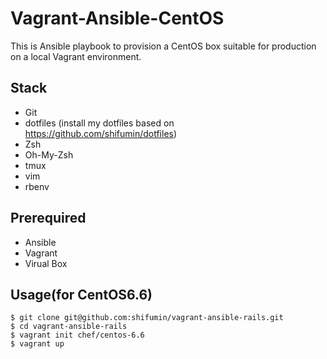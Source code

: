 Vagrant-Ansible-CentOS
===============
This is Ansible playbook to provision a CentOS box suitable for production on a local Vagrant environment.

## Stack
* Git
* dotfiles (install my dotfiles based on https://github.com/shifumin/dotfiles)
* Zsh
* Oh-My-Zsh
* tmux
* vim
* rbenv

## Prerequired
* Ansible
* Vagrant
* Virual Box

## Usage(for CentOS6.6)

```
$ git clone git@github.com:shifumin/vagrant-ansible-rails.git
$ cd vagrant-ansible-rails
$ vagrant init chef/centos-6.6
$ vagrant up
```
